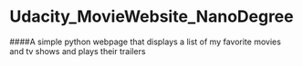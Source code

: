 # Udacity_MovieWebsite_NanoDegree
####A simple python webpage that displays a list of my favorite movies and tv shows and plays their trailers
